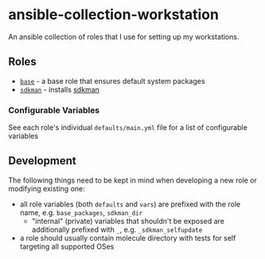 # ansible-collection-workstation

An ansible collection of roles that I use for setting up my workstations.

## Roles

- [`base`](roles/base) - a base role that ensures default system packages
- [`sdkman`](roles/sdkman) - installs [sdkman](https://sdkman.io/)

### Configurable Variables

See each role's individual `defaults/main.yml` file for a list of configurable variables

## Development

The following things need to be kept in mind when developing a new role or modifying existing one:

- all role variables (both `defaults` and `vars`) are prefixed with the role name, e.g. `base_packages`, `sdkman_dir`
  - "internal" (private) variables that shouldn't be exposed are additionally prefixed with `_`, e.g. `_sdkman_selfupdate`
- a role should usually contain molecule directory with tests for self targeting all supported OSes


